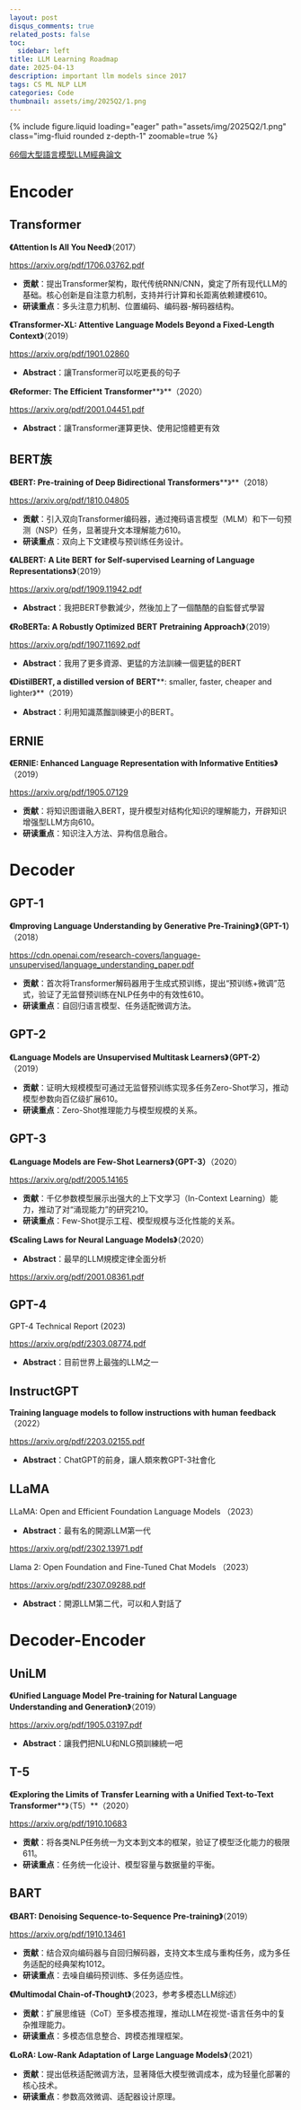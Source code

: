 ```yaml
---
layout: post
disqus_comments: true
related_posts: false
toc:
  sidebar: left
title: LLM Learning Roadmap
date: 2025-04-13
description: important llm models since 2017
tags: CS ML NLP LLM
categories: Code
thumbnail: assets/img/2025Q2/1.png
---
```



<div class="row mt-3">
    <div class="col-sm mt-3 mt-md-0">
        {% include figure.liquid loading="eager" path="assets/img/2025Q2/1.png" class="img-fluid rounded z-depth-1" zoomable=true %}
    </div>
</div>


[66個大型語言模型LLM經典論文](https://tomohiroliu22.medium.com/66個大型語言模型llm經典論文-0fcdab74e822)



# Encoder

## Transformer

**《Attention Is All You Need》**（2017）

 https://arxiv.org/pdf/1706.03762.pdf

- **贡献**：提出Transformer架构，取代传统RNN/CNN，奠定了所有现代LLM的基础。核心创新是自注意力机制，支持并行计算和长距离依赖建模610。
- **研读重点**：多头注意力机制、位置编码、编码器-解码器结构。

**《Transformer-XL: Attentive Language Models Beyond a Fixed-Length Context》**（2019）

https://arxiv.org/pdf/1901.02860

- **Abstract**：讓Transformer可以吃更長的句子

**《Reformer: The Efficient** **Transformer****》**（2020）

https://arxiv.org/pdf/2001.04451.pdf

- **Abstract**：讓Transformer運算更快、使用記憶體更有效



## BERT族

**《****BERT****: Pre-training of Deep Bidirectional** **Transformers****》**（2018）

 https://arxiv.org/pdf/1810.04805

- **贡献**：引入双向Transformer编码器，通过掩码语言模型（MLM）和下一句预测（NSP）任务，显著提升文本理解能力610。
- **研读重点**：双向上下文建模与预训练任务设计。

**《****ALBERT****:** **A Lite BERT** **for Self-supervised Learning of Language Representations》**（2019）

https://arxiv.org/pdf/1909.11942.pdf

- **Abstract**：我把BERT參數減少，然後加上了一個酷酷的自監督式學習

**《RoBERTa: A Robustly Optimized** **BERT** **Pretraining Approach》**（2019）

https://arxiv.org/pdf/1907.11692.pdf

- **Abstract**：我用了更多資源、更猛的方法訓練一個更猛的BERT

**《DistilBERT, a distilled version of** **BERT****: smaller, faster, cheaper and lighter》**（2019）

- **Abstract**：利用知識蒸餾訓練更小的BERT。

## ERNIE

**《ERNIE: Enhanced Language Representation with Informative Entities》**（2019）

 https://arxiv.org/pdf/1905.07129

- **贡献**：将知识图谱融入BERT，提升模型对结构化知识的理解能力，开辟知识增强型LLM方向610。
- **研读重点**：知识注入方法、异构信息融合。

# Decoder

## GPT-1

**《Improving Language Understanding by Generative Pre-Training》（GPT-1）**（2018）

 https://cdn.openai.com/research-covers/language-unsupervised/language_understanding_paper.pdf

- **贡献**：首次将Transformer解码器用于生成式预训练，提出“预训练+微调”范式，验证了无监督预训练在NLP任务中的有效性610。
- **研读重点**：自回归语言模型、任务适配微调方法。

## **GPT-2**

**《Language Models are Unsupervised Multitask Learners》（GPT-2）**（2019）

- **贡献**：证明大规模模型可通过无监督预训练实现多任务Zero-Shot学习，推动模型参数向百亿级扩展610。
- **研读重点**：Zero-Shot推理能力与模型规模的关系。

## GPT-3

**《Language Models are Few-Shot Learners》（****GPT-3****）**（2020）

 https://arxiv.org/pdf/2005.14165

- **贡献**：千亿参数模型展示出强大的上下文学习（In-Context Learning）能力，推动了对“涌现能力”的研究210。
- **研读重点**：Few-Shot提示工程、模型规模与泛化性能的关系。

**《Scaling Laws for Neural Language Models》**（2020）

- **Abstract**：最早的LLM規模定律全面分析

https://arxiv.org/pdf/2001.08361.pdf

## GPT-4

GPT-4 Technical Report (2023)

https://arxiv.org/pdf/2303.08774.pdf

- **Abstract**：目前世界上最強的LLM之一

## InstructGPT

**Training language models to follow instructions with human feedback**  （2022）

https://arxiv.org/pdf/2203.02155.pdf

- **Abstract**：ChatGPT的前身，讓人類來教GPT-3社會化

## LLaMA

LLaMA: Open and Efficient Foundation Language Models （2023）

- **Abstract**：最有名的開源LLM第一代

https://arxiv.org/pdf/2302.13971.pdf

Llama 2: Open Foundation and Fine-Tuned Chat Models  （2023）

https://arxiv.org/pdf/2307.09288.pdf

- **Abstract**：開源LLM第二代，可以和人對話了

# Decoder-Encoder

## UniLM

**《Unified Language Model Pre-training for Natural Language Understanding and Generation》**（2019）

https://arxiv.org/pdf/1905.03197.pdf

- **Abstract**：讓我們把NLU和NLG預訓練統一吧

## T-5

**《Exploring the Limits of** **Transfer Learning** **with a Unified Text-to-Text** **Transformer****》（T5）**（2020）

 https://arxiv.org/pdf/1910.10683

- **贡献**：将各类NLP任务统一为文本到文本的框架，验证了模型泛化能力的极限611。
- **研读重点**：任务统一化设计、模型容量与数据量的平衡。

## BART

**《****BART****: Denoising Sequence-to-Sequence Pre-training》**（2019）

 https://arxiv.org/pdf/1910.13461

- **贡献**：结合双向编码器与自回归解码器，支持文本生成与重构任务，成为多任务适配的经典架构1012。
- **研读重点**：去噪自编码预训练、多任务适应性。

**《Multimodal Chain-of-Thought》**（2023，参考多模态LLM综述）

- **贡献**：扩展思维链（CoT）至多模态推理，推动LLM在视觉-语言任务中的复杂推理能力。
- **研读重点**：多模态信息整合、跨模态推理框架。

**《LoRA: Low-Rank Adaptation of Large Language Models》**（2021）

- **贡献**：提出低秩适配微调方法，显著降低大模型微调成本，成为轻量化部署的核心技术。
- **研读重点**：参数高效微调、适配器设计原理。